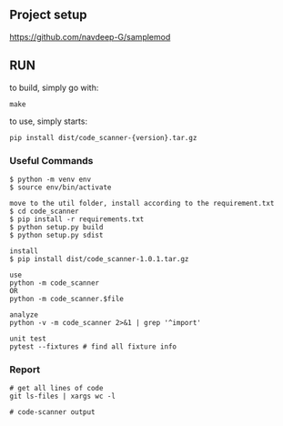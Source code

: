## Project setup
https://github.com/navdeep-G/samplemod

## RUN
to build, simply go with:
```
make
```

to use, simply starts:
```
pip install dist/code_scanner-{version}.tar.gz
```


### Useful Commands
```
$ python -m venv env
$ source env/bin/activate

move to the util folder, install according to the requirement.txt
$ cd code_scanner
$ pip install -r requirements.txt
$ python setup.py build
$ python setup.py sdist

install
$ pip install dist/code_scanner-1.0.1.tar.gz

use
python -m code_scanner
OR
python -m code_scanner.$file

analyze
python -v -m code_scanner 2>&1 | grep '^import'

unit test
pytest --fixtures # find all fixture info
```

### Report
```
# get all lines of code
git ls-files | xargs wc -l

# code-scanner output

```